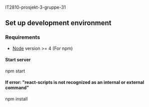 IT2810-prosjekt-3-gruppe-31
## Set up development environment
### Requirements
- [Node](https://nodejs.org/en/) version >= 4 (For npm)

#### Start server
npm start

#### If error: "react-scripts is not recognized as an internal or external command"
npm install
